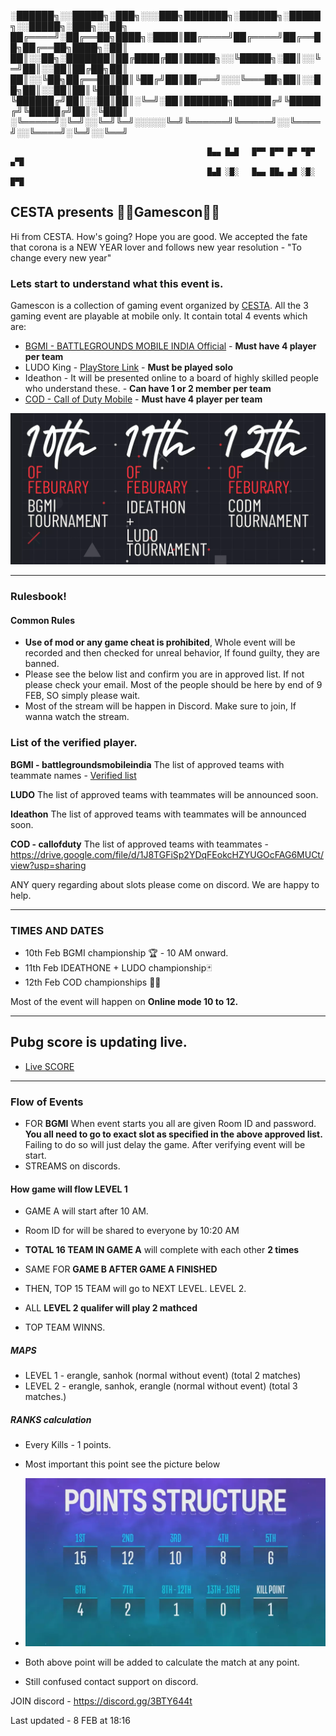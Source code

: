 ░██████╗░░█████╗░███╗░░░███╗███████╗░██████╗░█████╗░░█████╗░███╗░░██╗
██╔════╝░██╔══██╗████╗░████║██╔════╝██╔════╝██╔══██╗██╔══██╗████╗░██║
██║░░██╗░███████║██╔████╔██║█████╗░░╚█████╗░██║░░╚═╝██║░░██║██╔██╗██║
██║░░╚██╗██╔══██║██║╚██╔╝██║██╔══╝░░░╚═══██╗██║░░██╗██║░░██║██║╚████║
╚██████╔╝██║░░██║██║░╚═╝░██║███████╗██████╔╝╚█████╔╝╚█████╔╝██║░╚███║
░╚═════╝░╚═╝░░╚═╝╚═╝░░░░░╚═╝╚══════╝╚═════╝░░╚════╝░░╚════╝░╚═╝░░╚══╝

                                                █▄▄ █▄█   █▀▀ █▀▀ █▀ ▀█▀ ▄▀█
                                                █▄█ ░█░   █▄▄ ██▄ ▄█ ░█░ █▀█




## CESTA presents **👩‍💻Gamescon👨‍💻**

Hi from CESTA. How's going? Hope you are good. We accepted the fate that corona is a NEW YEAR lover and follows new year resolution - "To change every new year"

### Lets start to understand what this event is.
Gamescon is a collection of gaming event organized by [CESTA](https://cesta-society.in/). All the 3 gaming event are playable at mobile only. It contain total 4 events which are:

 - [BGMI - BATTLEGROUNDS MOBILE INDIA Official](https://www.battlegroundsmobileindia.com/) - **Must have 4 player per team**
 - LUDO King - [PlayStore Link](https://play.google.com/store/apps/details?id=com.ludo.king) - **Must be played solo**
 - Ideathon - It will be presented online to a board of highly skilled people who understand these. - **Can have 1 or 2 member per team**
 - [COD - Call of Duty Mobile](https://my.callofduty.com/content/atvi/callofduty/mobile/web/en/home.html) - **Must have 4 player per team**

<p align="center">
<img src="https://github.com/cestasociety/event/blob/main/src/poster1.webp?raw=true" alt="poster1 of CESTA">
</p>

--------

### Rulesbook!
#### Common Rules
- **Use of mod or any game cheat is prohibited**, Whole event will be recorded and then checked for unreal behavior, If found guilty, they are banned.
- Please see the below list and confirm you are in approved list. If not please check your email. Most of the people should be here by end of 9 FEB, SO simply please wait.
- Most of the stream will be happen in Discord. Make sure to join, If wanna watch the stream.

### List of the verified player.

**BGMI - battlegroundsmobileindia**
The list of approved teams with teammate names - [Verified list](https://docs.google.com/spreadsheets/d/1dXhRj8LbZ0ZNGfRG88K_S8yUtQkflNj0rhhvUtg8Krg/edit#gid=0)

**LUDO**
The list of approved teams with teammates will be announced soon.

**Ideathon**
The list of approved teams with teammates will be announced soon.

**COD - callofduty**
The list of approved teams with teammates - https://drive.google.com/file/d/1J8TGFiSp2YDqFEokcHZYUGOcFAG6MUCt/view?usp=sharing

ANY query regarding about slots please come on discord. We are happy to help.

------

### TIMES AND DATES
- 10th Feb BGMI championship 🏆 - 10 AM onward.
- 11th Feb IDEATHONE + LUDO championship🃏
- 12th Feb COD championships 👨‍💻

Most of the event will happen on **Online mode 10 to 12.**

-----

## Pubg score is updating live. 
 - [Live SCORE](https://docs.google.com/spreadsheets/d/1dXhRj8LbZ0ZNGfRG88K_S8yUtQkflNj0rhhvUtg8Krg/edit#gid=0)

 
 
-----

### Flow of Events

 - FOR **BGMI** When event starts you all are given Room ID and password. **You all need to go to exact slot as specified in the above approved list.** Failing to do so will just delay the game. After verifying event will be start.
- STREAMS on discords.

#### How game will flow LEVEL 1
   - GAME A will start after 10 AM.
   - Room ID for will be shared to everyone by 10:20 AM
   - **TOTAL 16 TEAM IN GAME A** will complete with each other **2 times**
   - SAME FOR **GAME B AFTER GAME A FINISHED**


   - THEN, TOP 15 TEAM will go to NEXT LEVEL. LEVEL 2.
   - ALL **LEVEL 2 qualifer will play 2 mathced**
   - TOP TEAM WINNS.

##### MAPS
 - LEVEL 1 - erangle, sanhok (normal without event) (total 2 matches)
 - LEVEL 2 - erangle, sanhok, erangle (normal without event) (total 3 matches.)

##### RANKS calculation
  - Every Kills - 1 points.
  - Most important this point see the picture below
  - <img src="https://github.com/cestasociety/event/blob/main/src/pubg.webp?raw=true" alt="poster1 of CESTA">
  - Both above point will be added to calculate the match at any point.

  - Still confused contact support on discord.



JOIN discord - https://discord.gg/3BTY644t

Last updated - 8 FEB at 18:16
